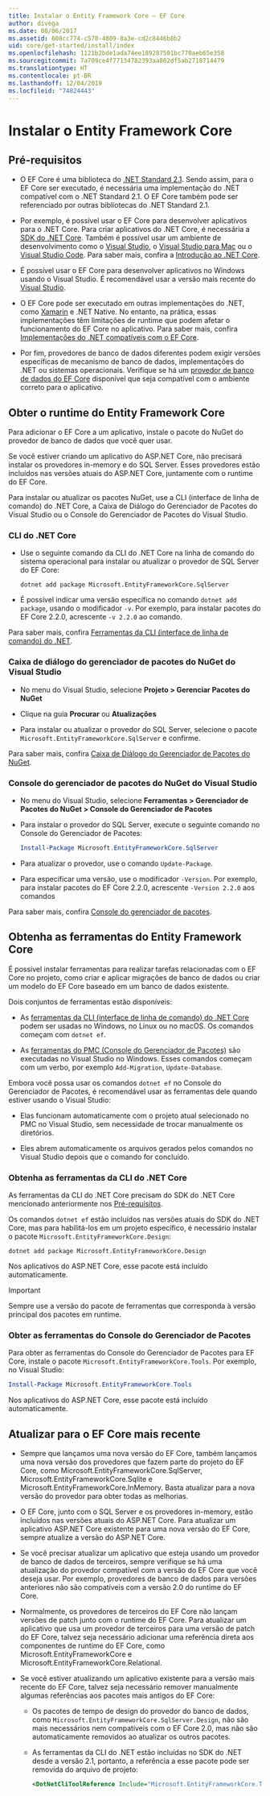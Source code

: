 ```yaml
---
title: Instalar o Entity Framework Core – EF Core
author: divega
ms.date: 08/06/2017
ms.assetid: 608cc774-c570-4809-8a3e-cd2c8446b8b2
uid: core/get-started/install/index
ms.openlocfilehash: 1121b2bde1ada74ee189287501bc770aeb65e358
ms.sourcegitcommit: 7a709ce4f77134782393aa802df5ab2718714479
ms.translationtype: HT
ms.contentlocale: pt-BR
ms.lasthandoff: 12/04/2019
ms.locfileid: "74824443"
---
```

# <a name="installing-entity-framework-core"></a>Instalar o Entity Framework Core

## <a name="prerequisites"></a>Pré-requisitos

* O EF Core é uma biblioteca do [.NET Standard 2.1](/dotnet/standard/net-standard). Sendo assim, para o EF Core ser executado, é necessária uma implementação do .NET compatível com o .NET Standard 2.1. O EF Core também pode ser referenciado por outras bibliotecas do .NET Standard 2.1.

* Por exemplo, é possível usar o EF Core para desenvolver aplicativos para o .NET Core. Para criar aplicativos do .NET Core, é necessária a [SDK do .NET Core](https://dotnet.microsoft.com/download). Também é possível usar um ambiente de desenvolvimento como o [Visual Studio](https://visualstudio.microsoft.com/vs), o [Visual Studio para Mac](https://visualstudio.microsoft.com/vs/mac) ou o [Visual Studio Code](https://code.visualstudio.com). Para saber mais, confira a [Introdução ao .NET Core](/dotnet/core/get-started).

* É possível usar o EF Core para desenvolver aplicativos no Windows usando o Visual Studio. É recomendável usar a versão mais recente do [Visual Studio](https://visualstudio.microsoft.com/vs).

* O EF Core pode ser executado em outras implementações do .NET, como [Xamarin](https://dotnet.microsoft.com/apps/xamarin) e .NET Native. No entanto, na prática, essas implementações têm limitações de runtime que podem afetar o funcionamento do EF Core no aplicativo. Para saber mais, confira [Implementações do .NET compatíveis com o EF Core](xref:core/platforms/index).

* Por fim, provedores de banco de dados diferentes podem exigir versões específicas de mecanismo de banco de dados, implementações do .NET ou sistemas operacionais. Verifique se há um [provedor de banco de dados do EF Core](xref:core/providers/index) disponível que seja compatível com o ambiente correto para o aplicativo.

## <a name="get-the-entity-framework-core-runtime"></a>Obter o runtime do Entity Framework Core

Para adicionar o EF Core a um aplicativo, instale o pacote do NuGet do provedor de banco de dados que você quer usar.

Se você estiver criando um aplicativo do ASP.NET Core, não precisará instalar os provedores in-memory e do SQL Server. Esses provedores estão incluídos nas versões atuais do ASP.NET Core, juntamente com o runtime do EF Core.  

Para instalar ou atualizar os pacotes NuGet, use a CLI (interface de linha de comando) do .NET Core, a Caixa de Diálogo do Gerenciador de Pacotes do Visual Studio ou o Console do Gerenciador de Pacotes do Visual Studio.

### <a name="net-core-cli"></a>CLI do .NET Core

* Use o seguinte comando da CLI do .NET Core na linha de comando do sistema operacional para instalar ou atualizar o provedor de SQL Server do EF Core:

  ```dotnetcli
  dotnet add package Microsoft.EntityFrameworkCore.SqlServer
  ```

* É possível indicar uma versão específica no comando `dotnet add package`, usando o modificador `-v`. Por exemplo, para instalar pacotes do EF Core 2.2.0, acrescente `-v 2.2.0` ao comando.

Para saber mais, confira [Ferramentas da CLI (interface de linha de comando) do .NET](/dotnet/core/tools/).

### <a name="visual-studio-nuget-package-manager-dialog"></a>Caixa de diálogo do gerenciador de pacotes do NuGet do Visual Studio

* No menu do Visual Studio, selecione **Projeto > Gerenciar Pacotes do NuGet**

* Clique na guia **Procurar** ou **Atualizações**

* Para instalar ou atualizar o provedor do SQL Server, selecione o pacote `Microsoft.EntityFrameworkCore.SqlServer` e confirme.

Para saber mais, confira [Caixa de Diálogo do Gerenciador de Pacotes do NuGet](/nuget/tools/package-manager-ui).

### <a name="visual-studio-nuget-package-manager-console"></a>Console do gerenciador de pacotes do NuGet do Visual Studio

* No menu do Visual Studio, selecione **Ferramentas > Gerenciador de Pacotes do NuGet > Console do Gerenciador de Pacotes**

* Para instalar o provedor do SQL Server, execute o seguinte comando no Console do Gerenciador de Pacotes:

  ``` PowerShell  
  Install-Package Microsoft.EntityFrameworkCore.SqlServer
  ```

* Para atualizar o provedor, use o comando `Update-Package`.

* Para especificar uma versão, use o modificador `-Version`. Por exemplo, para instalar pacotes do EF Core 2.2.0, acrescente `-Version 2.2.0` aos comandos

Para saber mais, confira [Console do gerenciador de pacotes](/nuget/tools/package-manager-console).

## <a name="get-the-entity-framework-core-tools"></a>Obtenha as ferramentas do Entity Framework Core

É possível instalar ferramentas para realizar tarefas relacionadas com o EF Core no projeto, como criar e aplicar migrações de banco de dados ou criar um modelo do EF Core baseado em um banco de dados existente.

Dois conjuntos de ferramentas estão disponíveis:

* As [ferramentas da CLI (interface de linha de comando) do .NET Core](xref:core/miscellaneous/cli/dotnet) podem ser usadas no Windows, no Linux ou no macOS. Os comandos começam com `dotnet ef`.

* As [ferramentas do PMC (Console do Gerenciador de Pacotes)](xref:core/miscellaneous/cli/powershell) são executadas no Visual Studio no Windows. Esses comandos começam com um verbo, por exemplo `Add-Migration`, `Update-Database`.

Embora você possa usar os comandos `dotnet ef` no Console do Gerenciador de Pacotes, é recomendável usar as ferramentas dele quando estiver usando o Visual Studio:

* Elas funcionam automaticamente com o projeto atual selecionado no PMC no Visual Studio, sem necessidade de trocar manualmente os diretórios.  

* Eles abrem automaticamente os arquivos gerados pelos comandos no Visual Studio depois que o comando for concluído.

<a name="cli"></a>

### <a name="get-the-net-core-cli-tools"></a>Obtenha as ferramentas da CLI do .NET Core

As ferramentas da CLI do .NET Core precisam do SDK do .NET Core mencionado anteriormente nos [Pré-requisitos](#prerequisites).

Os comandos `dotnet ef` estão incluídos nas versões atuais do SDK do .NET Core, mas para habilitá-los em um projeto específico, é necessário instalar o pacote `Microsoft.EntityFrameworkCore.Design`:

```dotnetcli
dotnet add package Microsoft.EntityFrameworkCore.Design
```

Nos aplicativos do ASP.NET Core, esse pacote está incluído automaticamente.

> [!IMPORTANT]
> Sempre use a versão do pacote de ferramentas que corresponda à versão principal dos pacotes em runtime.

### <a name="get-the-package-manager-console-tools"></a>Obter as ferramentas do Console do Gerenciador de Pacotes

Para obter as ferramentas do Console do Gerenciador de Pacotes para EF Core, instale o pacote `Microsoft.EntityFrameworkCore.Tools`. Por exemplo, no Visual Studio:

``` PowerShell
Install-Package Microsoft.EntityFrameworkCore.Tools
```

Nos aplicativos do ASP.NET Core, esse pacote está incluído automaticamente.

## <a name="upgrading-to-the-latest-ef-core"></a>Atualizar para o EF Core mais recente

* Sempre que lançamos uma nova versão do EF Core, também lançamos uma nova versão dos provedores que fazem parte do projeto do EF Core, como Microsoft.EntityFrameworkCore.SqlServer, Microsoft.EntityFrameworkCore.Sqlite e Microsoft.EntityFrameworkCore.InMemory. Basta atualizar para a nova versão do provedor para obter todas as melhorias.

* O EF Core, junto com o SQL Server e os provedores in-memory, estão incluídos nas versões atuais do ASP.NET Core. Para atualizar um aplicativo ASP.NET Core existente para uma nova versão do EF Core, sempre atualize a versão do ASP.NET Core.

* Se você precisar atualizar um aplicativo que esteja usando um provedor de banco de dados de terceiros, sempre verifique se há uma atualização do provedor compatível com a versão do EF Core que você deseja usar. Por exemplo, provedores de banco de dados para versões anteriores não são compatíveis com a versão 2.0 do runtime do EF Core.

* Normalmente, os provedores de terceiros do EF Core não lançam versões de patch junto com o runtime do EF Core. Para atualizar um aplicativo que usa um provedor de terceiros para uma versão de patch do EF Core, talvez seja necessário adicionar uma referência direta aos componentes de runtime do EF Core, como Microsoft.EntityFrameworkCore e Microsoft.EntityFrameworkCore.Relational.

* Se você estiver atualizando um aplicativo existente para a versão mais recente do EF Core, talvez seja necessário remover manualmente algumas referências aos pacotes mais antigos do EF Core:

  * Os pacotes de tempo de design do provedor do banco de dados, como `Microsoft.EntityFrameworkCore.SqlServer.Design`, não são mais necessários nem compatíveis com o EF Core 2.0, mas não são automaticamente removidos ao atualizar os outros pacotes.

  * As ferramentas da CLI do .NET estão incluídas no SDK do .NET desde a versão 2.1, portanto, a referência a esse pacote pode ser removida do arquivo de projeto:

    ``` xml
    <DotNetCliToolReference Include="Microsoft.EntityFrameworkCore.Tools.DotNet" Version="2.0.0" />
    ```
